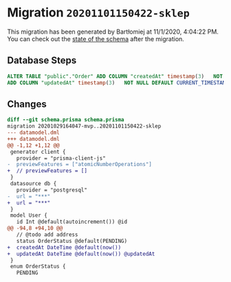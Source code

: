 # Migration `20201101150422-sklep`

This migration has been generated by Bartłomiej at 11/1/2020, 4:04:22 PM.
You can check out the [state of the schema](./schema.prisma) after the migration.

## Database Steps

```sql
ALTER TABLE "public"."Order" ADD COLUMN "createdAt" timestamp(3)   NOT NULL DEFAULT CURRENT_TIMESTAMP,
ADD COLUMN "updatedAt" timestamp(3)   NOT NULL DEFAULT CURRENT_TIMESTAMP
```

## Changes

```diff
diff --git schema.prisma schema.prisma
migration 20201029164047-mvp..20201101150422-sklep
--- datamodel.dml
+++ datamodel.dml
@@ -1,12 +1,12 @@
 generator client {
   provider = "prisma-client-js"
-  previewFeatures = ["atomicNumberOperations"]
+  // previewFeatures = []
 }
 datasource db {
   provider = "postgresql"
-  url = "***"
+  url = "***"
 }
 model User {
   id Int @default(autoincrement()) @id
@@ -94,8 +94,10 @@
   // @todo add address
   status OrderStatus @default(PENDING)
+  createdAt DateTime @default(now())
+  updatedAt DateTime @default(now()) @updatedAt
 }
 enum OrderStatus {
   PENDING
```


